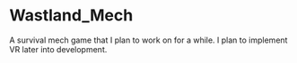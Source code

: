# Wastland_Mech
A survival mech game that I plan to work on for a while. I plan to implement VR later into development.
